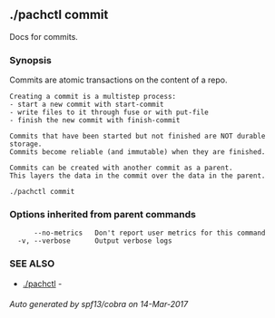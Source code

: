 ## ./pachctl commit

Docs for commits.

### Synopsis


Commits are atomic transactions on the content of a repo.

	Creating a commit is a multistep process:
	- start a new commit with start-commit
	- write files to it through fuse or with put-file
	- finish the new commit with finish-commit

	Commits that have been started but not finished are NOT durable storage.
	Commits become reliable (and immutable) when they are finished.

	Commits can be created with another commit as a parent.
	This layers the data in the commit over the data in the parent.

```
./pachctl commit
```

### Options inherited from parent commands

```
      --no-metrics   Don't report user metrics for this command
  -v, --verbose      Output verbose logs
```

### SEE ALSO
* [./pachctl](./pachctl.md)	 - 

###### Auto generated by spf13/cobra on 14-Mar-2017

